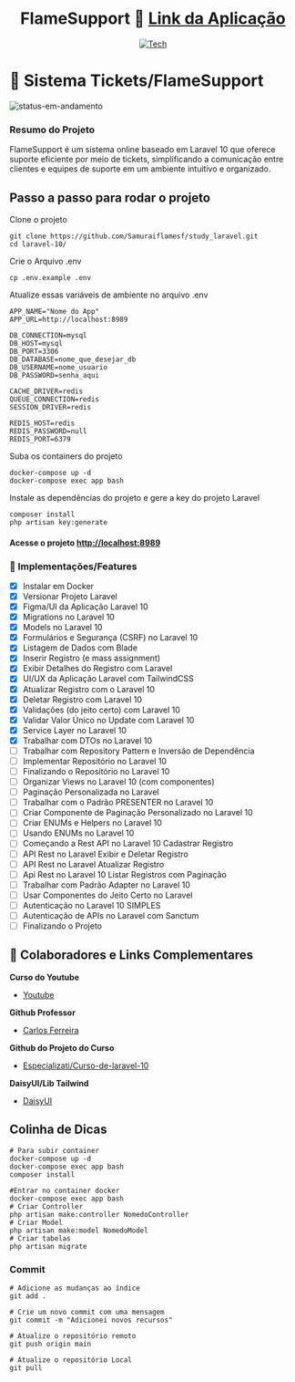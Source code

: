<div align="center">
  
# FlameSupport 📁 <a href="#">Link da Aplicação</a>

</div>

<div align="center">
  
[![Tech](https://skillicons.dev/icons?i=figma,laravel,mysql)](https://skillicons.dev)

</div>

# 📄 Sistema Tickets/FlameSupport

![status-em-andamento](https://user-images.githubusercontent.com/62897976/185768581-1d051a52-2e60-4378-b31d-39028cbfb5c8.svg)

### Resumo do Projeto

FlameSupport é um sistema online baseado em Laravel 10 que oferece suporte eficiente por meio de tickets, simplificando a comunicação entre clientes e equipes de suporte em um ambiente intuitivo e organizado.

## Passo a passo para rodar o projeto

Clone o projeto
```
git clone https://github.com/Samuraiflamesf/study_laravel.git
cd laravel-10/
```
Crie o Arquivo .env
```
cp .env.example .env
```
Atualize essas variáveis de ambiente no arquivo .env
```
APP_NAME="Nome do App"
APP_URL=http://localhost:8989

DB_CONNECTION=mysql
DB_HOST=mysql
DB_PORT=3306
DB_DATABASE=nome_que_desejar_db
DB_USERNAME=nome_usuario
DB_PASSWORD=senha_aqui

CACHE_DRIVER=redis
QUEUE_CONNECTION=redis
SESSION_DRIVER=redis

REDIS_HOST=redis
REDIS_PASSWORD=null
REDIS_PORT=6379
```
Suba os containers do projeto
```
docker-compose up -d
docker-compose exec app bash
```
Instale as dependências do projeto e gere a key do projeto Laravel
```
composer install
php artisan key:generate

```
#### Acesse o projeto [http://localhost:8989](http://localhost:8989)

### 🎯 Implementações/Features
- [x] Instalar em Docker
- [x] Versionar Projeto Laravel
- [x] Figma/UI da Aplicação Laravel 10
- [x] Migrations no Laravel 10
- [x] Models no Laravel 10
- [x] Formulários e Segurança (CSRF) no Laravel 10
- [x] Listagem de Dados com Blade
- [x] Inserir Registro (e mass assignment)
- [x] Exibir Detalhes do Registro com Laravel
- [x] UI/UX da Aplicação Laravel com TailwindCSS
- [x] Atualizar Registro com o Laravel 10
- [x] Deletar Registro com Laravel 10
- [x] Validações (do jeito certo) com Laravel 10
- [x] Validar Valor Único no Update com Laravel 10
- [x] Service Layer no Laravel 10
- [x] Trabalhar com DTOs no Laravel 10
- [ ] Trabalhar com Repository Pattern e Inversão de Dependência
- [ ] Implementar Repositório no Laravel 10
- [ ] Finalizando o Repositório no Laravel 10
- [ ] Organizar Views no Laravel 10 (com componentes)
- [ ] Paginação Personalizada no Laravel
- [ ] Trabalhar com o Padrão  PRESENTER no Laravel 10
- [ ] Criar Componente de Paginação Personalizado no Laravel 10
- [ ] Criar ENUMs e Helpers no Laravel 10
- [ ] Usando ENUMs no Laravel 10
- [ ] Começando a Rest API no Laravel 10 Cadastrar Registro
- [ ] API Rest no Laravel Exibir e Deletar Registro
- [ ] API Rest no Laravel Atualizar Registro
- [ ] Api Rest no Laravel 10 Listar Registros com Paginação
- [ ] Trabalhar com Padrão Adapter no Laravel 10
- [ ] Usar Componentes do Jeito Certo no Laravel
- [ ] Autenticação no Laravel 10 SIMPLES
- [ ] Autenticação de APIs no Laravel com Sanctum
- [ ] Finalizando o Projeto 

## 🤝 Colaboradores e Links Complementares

**Curso do Youtube**

- [Youtube](https://www.youtube.com/watch?v=AN-LZuw2GIc&list=PLVSNL1PHDWvQ1N6fqhQ5HQzFtN-xrkjNU)

**Github Professor**

- [Carlos Ferreira](https://github.com/carlosfgti)

**Github do Projeto do Curso**

- [Especializati/Curso-de-laravel-10](https://github.com/especializati/curso-de-laravel-10)

**DaisyUI/Lib Tailwind**

- [DaisyUI](https://daisyui.com/)

## Colinha de Dicas

```
# Para subir container
docker-compose up -d 
docker-compose exec app bash
composer install
```

```
#Entrar no container docker
docker-compose exec app bash
# Criar Controller
php artisan make:controller NomedoController
# Criar Model
php artisan make:model NomedoModel
# Criar tabelas
php artisan migrate  
```

### Commit

```
# Adicione as mudanças ao índice
git add .

# Crie um novo commit com uma mensagem
git commit -m "Adicionei novos recursos"

# Atualize o repositório remoto
git push origin main

# Atualize o repositório Local 
git pull
```